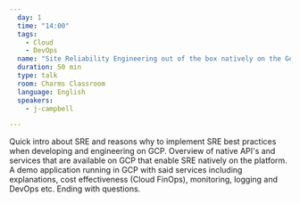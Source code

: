 ```yaml
---
  day: 1
  time: "14:00"
  tags:
    - Cloud
    - DevOps
  name: "Site Reliability Engineering out of the box natively on the Google Cloud Platform."
  duration: 50 min
  type: talk
  room: Charms Classroom
  language: English
  speakers:
    - j-campbell

---
```


Quick intro about SRE and reasons why to implement SRE best practices when developing and engineering on GCP. Overview of native API's and services that are available on GCP that enable SRE natively on the platform. A demo application running in GCP with said services including explanations, cost effectiveness (Cloud FinOps), monitoring, logging and DevOps etc. Ending with questions.
